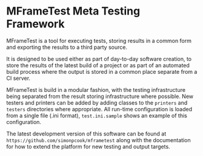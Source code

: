 MFrameTest Meta Testing Framework
=================================

MFrameTest is a tool for executing tests, storing results in a common form and
exporting the results to a third party source.

It is designed to be used either as part of day-to-day software creation, to
store the results of the latest build of a project or as part of an automated
build process where the output is stored in a common place separate from a CI
server.

MFrameTest is build in a modular fashion, with the testing infrastructure being
separated from the result storing infrastructure where possible. New testers
and printers can be added by adding classes to the `printers` and `testers`
directories where appropriate. All run-time configuration is loaded from a
single file (.ini format), `test.ini.sample` shows an example of this
configuration.

The latest development version of this software can be found at
`https://github.com/simonpcook/mframetest` along with the documentation for how
to extend the platform for new testing and output targets.
